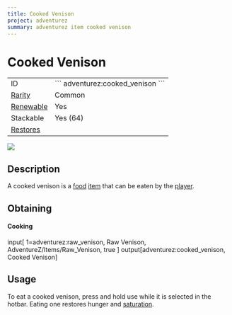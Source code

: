 ```yaml
---
title: Cooked Venison
project: adventurez
summary: adventurez item cooked venison
---
```

# Cooked Venison
<div class="main_table">
<div class="left_main_table">
<table class="left_table">
    <tbody>
        <tr>
            <td class="first-column">ID</td>
            <td class="second-column">
            ```
            adventurez:cooked_venison
            ```
            </td>
        </tr>
        <tr id="linear-top">
            <td class="first-column"><a href="https://minecraft.wiki/w/Rarity" target="_blank">Rarity</a></td>
            <td class="second-column">Common</td>
        </tr>
        <tr id="linear-top">
            <td class="first-column"><a href="https://minecraft.wiki/w/Renewable_resource" target="_blank">Renewable</a></td>
            <td class="second-column">Yes</td>
        </tr>
        <tr id="linear-top">
            <td class="first-column">Stackable</td>
            <td class="second-column">Yes (64)</td>
        </tr>
        <tr id="linear-top">
            <td class="first-column"><a href="https://minecraft.wiki/w/Food" target="_blank">Restores</a></td>
            <td class="second-column icon-element" icon-count="6" icon-id="hunger"></td>
        </tr>
    </tbody>
</table>
</div>
    <img src="/wiki/assets/adventurez/items/cooked_venison.png" loading="lazy" class="right_img_table"/>
</div>

## Description
A cooked venison is a [food](https://minecraft.wiki/w/Food) [item](https://minecraft.wiki/w/Item) that can be eaten by the [player](https://minecraft.wiki/w/Player).

## Obtaining
#### Cooking

<div id="crafting-table">
<div class="crafting-element" crafting-type="furnace_smelting">
    input[ 1=adventurez:raw_venison, Raw Venison, AdventureZ/Items/Raw_Venison, true ]
    output[adventurez:cooked_venison, Cooked Venison]
</div>
</div>

## Usage
To eat a cooked venison, press and hold use while it is selected in the hotbar. Eating one restores <span class="icon-element" icon-count="6" icon-id="hunger"></span> hunger and <span class="icon-element" icon-count="9.6" icon-id="saturation"></span> [saturation](https://minecraft.wiki/w/Hunger#Mechanics).
